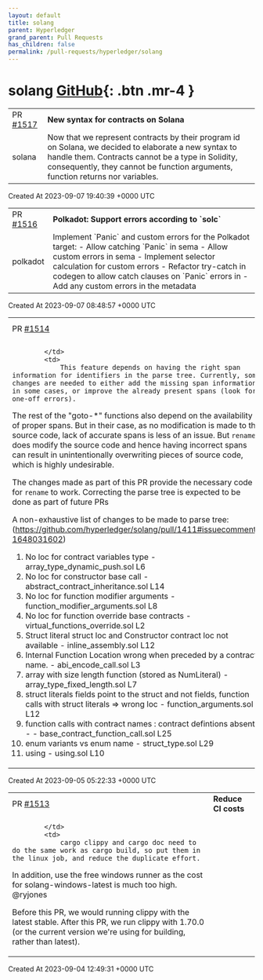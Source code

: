 ```yaml
---
layout: default
title: solang
parent: Hyperledger
grand_parent: Pull Requests
has_children: false
permalink: /pull-requests/hyperledger/solang
---
```


# solang <span class="fs-3 right-align">[GitHub](https://github.com/hyperledger/solang){: .btn .mr-4 }</span>


<div>
    <table>
        <tr>
            <td>
                PR <a href="https://github.com/hyperledger/solang/pull/1517" class=".btn">#1517</a>
            </td>
            <td>
                <b>
                    New syntax for contracts on Solana
                </b>
            </td>
        </tr>
        <tr>
            <td>
                <span class="chip">solana</span>
            </td>
            <td>
                Now that we represent contracts by their program id on Solana, we decided to elaborate a new syntax to handle them. Contracts cannot be a type in Solidity, consequently, they cannot be function arguments, function returns nor variables.
            </td>
        </tr>
    </table>
    <div class="right-align">
        Created At 2023-09-07 19:40:39 +0000 UTC
    </div>
</div>

<div>
    <table>
        <tr>
            <td>
                PR <a href="https://github.com/hyperledger/solang/pull/1516" class=".btn">#1516</a>
            </td>
            <td>
                <b>
                    Polkadot: Support errors according to `solc`
                </b>
            </td>
        </tr>
        <tr>
            <td>
                <span class="chip">polkadot</span>
            </td>
            <td>
                Implement `Panic` and custom errors for the Polkadot target:
- Allow catching `Panic` in sema
- Allow custom errors in sema
- Implement selector  calculation for custom errors
- Refactor try-catch in codegen to allow catch clauses on `Panic` errors in
- Add any custom errors in the metadata
            </td>
        </tr>
    </table>
    <div class="right-align">
        Created At 2023-09-07 08:48:57 +0000 UTC
    </div>
</div>

<div>
    <table>
        <tr>
            <td>
                PR <a href="https://github.com/hyperledger/solang/pull/1514" class=".btn">#1514</a>
            </td>
            <td>
                <b>
                    Add Rename functionality
                </b>
            </td>
        </tr>
        <tr>
            <td>
                
            </td>
            <td>
                This feature depends on having the right span information for identifiers in the parse tree. Currently, some changes are needed to either add the missing span information in some cases, or improve the already present spans (look for one-off errors). 

The rest of the "goto-*" functions also depend on the availability of proper spans. But in their case, as no modification is made to the source code, lack of accurate spans is less of an issue. But `rename` does modify the source code and hence having incorrect spans can result in unintentionally overwriting pieces of source code, which is highly undesirable. 

The changes made as part of this PR provide the necessary code for `rename` to work. Correcting the parse tree is expected to be done as part of future PRs

A non-exhaustive list of changes to be made to parse tree:  (https://github.com/hyperledger/solang/pull/1411#issuecomment-1648031602)

1. No loc for contract variables type - array_type_dynamic_push.sol L6
2. No loc for constructor base call - abstract_contract_inheritance.sol L14
3. No loc for function modifier arguments - function_modifier_arguments.sol L8
4. No loc for function override base contracts - virtual_functions_override.sol L2
5. Struct literal struct loc and Constructor contract loc not available - inline_assembly.sol L12
6. Internal Function Location wrong when preceded by a contract name. - abi_encode_call.sol L3
7. array with size length function (stored as NumLiteral) - array_type_fixed_length.sol L7
8. struct literals fields point to the struct and not fields, function calls with struct literals => wrong loc - function_arguments.sol L12
9. function calls with contract names : contract defintions absent - - base_contract_function_call.sol L25
10. enum variants vs enum name - struct_type.sol L29
11. using - using.sol L10
            </td>
        </tr>
    </table>
    <div class="right-align">
        Created At 2023-09-05 05:22:33 +0000 UTC
    </div>
</div>

<div>
    <table>
        <tr>
            <td>
                PR <a href="https://github.com/hyperledger/solang/pull/1513" class=".btn">#1513</a>
            </td>
            <td>
                <b>
                    Reduce CI costs
                </b>
            </td>
        </tr>
        <tr>
            <td>
                
            </td>
            <td>
                cargo clippy and cargo doc need to do the same work as cargo build, so put them in the linux job, and reduce the duplicate effort.

In addition, use the free windows runner as the cost for solang-windows-latest is much too high. @ryjones 

Before this PR, we would running clippy with the latest stable. After this PR, we run clippy with 1.70.0 (or the current version we're using for building, rather than latest). 
            </td>
        </tr>
    </table>
    <div class="right-align">
        Created At 2023-09-04 12:49:31 +0000 UTC
    </div>
</div>

